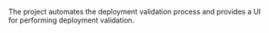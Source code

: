 The project automates the deployment validation process and provides a UI for performing deployment validation.
